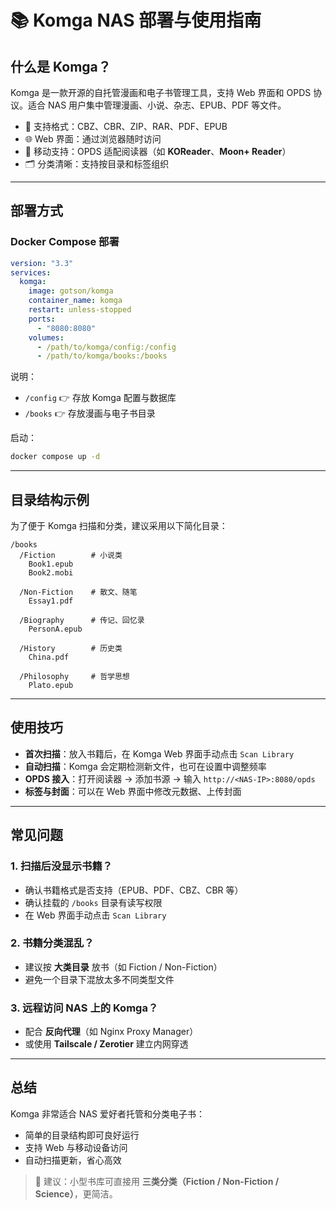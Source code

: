# 📚 Komga NAS 部署与使用指南

## 什么是 Komga？

Komga 是一款开源的自托管漫画和电子书管理工具，支持 Web 界面和 OPDS 协议。适合 NAS 用户集中管理漫画、小说、杂志、EPUB、PDF 等文件。

* 📖 支持格式：CBZ、CBR、ZIP、RAR、PDF、EPUB
* 🌐 Web 界面：通过浏览器随时访问
* 📱 移动支持：OPDS 适配阅读器（如 **KOReader**、**Moon+ Reader**）
* 🗂️ 分类清晰：支持按目录和标签组织

---

## 部署方式

### Docker Compose 部署

```yaml
version: "3.3"
services:
  komga:
    image: gotson/komga
    container_name: komga
    restart: unless-stopped
    ports:
      - "8080:8080"
    volumes:
      - /path/to/komga/config:/config
      - /path/to/komga/books:/books
```

说明：

* `/config` 👉 存放 Komga 配置与数据库
* `/books` 👉 存放漫画与电子书目录

启动：

```bash
docker compose up -d
```

---

## 目录结构示例

为了便于 Komga 扫描和分类，建议采用以下简化目录：

```plaintext
/books
  /Fiction        # 小说类
    Book1.epub
    Book2.mobi

  /Non-Fiction    # 散文、随笔
    Essay1.pdf

  /Biography      # 传记、回忆录
    PersonA.epub

  /History        # 历史类
    China.pdf

  /Philosophy     # 哲学思想
    Plato.epub
```

---

## 使用技巧

* **首次扫描**：放入书籍后，在 Komga Web 界面手动点击 `Scan Library`
* **自动扫描**：Komga 会定期检测新文件，也可在设置中调整频率
* **OPDS 接入**：打开阅读器 → 添加书源 → 输入 `http://<NAS-IP>:8080/opds`
* **标签与封面**：可以在 Web 界面中修改元数据、上传封面

---

## 常见问题

### 1. 扫描后没显示书籍？

* 确认书籍格式是否支持（EPUB、PDF、CBZ、CBR 等）
* 确认挂载的 `/books` 目录有读写权限
* 在 Web 界面手动点击 `Scan Library`

### 2. 书籍分类混乱？

* 建议按 **大类目录** 放书（如 Fiction / Non-Fiction）
* 避免一个目录下混放太多不同类型文件

### 3. 远程访问 NAS 上的 Komga？

* 配合 **反向代理**（如 Nginx Proxy Manager）
* 或使用 **Tailscale / Zerotier** 建立内网穿透

---

## 总结

Komga 非常适合 NAS 爱好者托管和分类电子书：

* 简单的目录结构即可良好运行
* 支持 Web 与移动设备访问
* 自动扫描更新，省心高效

> 📌 建议：小型书库可直接用 **三类分类（Fiction / Non-Fiction / Science）**，更简洁。
